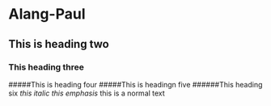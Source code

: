 # Alang-Paul
## This is heading two
### This heading three
#####This is heading four
#####This is headingn five
######This heading six
_this italic_
*this emphasis*
this is a normal text

